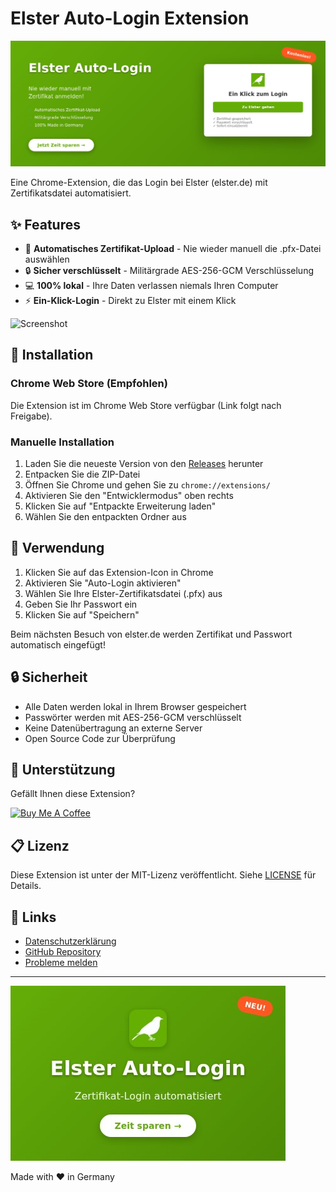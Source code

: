 # Elster Auto-Login Extension

![Elster Auto-Login Banner](chrome-store-werbekachel-gross.jpg)

Eine Chrome-Extension, die das Login bei Elster (elster.de) mit Zertifikatsdatei automatisiert.

## ✨ Features

- 🔐 **Automatisches Zertifikat-Upload** - Nie wieder manuell die .pfx-Datei auswählen
- 🔒 **Sicher verschlüsselt** - Militärgrade AES-256-GCM Verschlüsselung
- 💻 **100% lokal** - Ihre Daten verlassen niemals Ihren Computer
- ⚡ **Ein-Klick-Login** - Direkt zu Elster mit einem Klick

![Screenshot](chrome-store-screenshot.jpg)

## 🚀 Installation

### Chrome Web Store (Empfohlen)
Die Extension ist im Chrome Web Store verfügbar (Link folgt nach Freigabe).

### Manuelle Installation
1. Laden Sie die neueste Version von den [Releases](https://github.com/holyghee/elster-auto-login-extension/releases) herunter
2. Entpacken Sie die ZIP-Datei
3. Öffnen Sie Chrome und gehen Sie zu `chrome://extensions/`
4. Aktivieren Sie den "Entwicklermodus" oben rechts
5. Klicken Sie auf "Entpackte Erweiterung laden"
6. Wählen Sie den entpackten Ordner aus

## 📖 Verwendung

1. Klicken Sie auf das Extension-Icon in Chrome
2. Aktivieren Sie "Auto-Login aktivieren"
3. Wählen Sie Ihre Elster-Zertifikatsdatei (.pfx) aus
4. Geben Sie Ihr Passwort ein
5. Klicken Sie auf "Speichern"

Beim nächsten Besuch von elster.de werden Zertifikat und Passwort automatisch eingefügt!

## 🔒 Sicherheit

- Alle Daten werden lokal in Ihrem Browser gespeichert
- Passwörter werden mit AES-256-GCM verschlüsselt
- Keine Datenübertragung an externe Server
- Open Source Code zur Überprüfung

## 🤝 Unterstützung

Gefällt Ihnen diese Extension? 

[![Buy Me A Coffee](https://img.shields.io/badge/Buy%20Me%20A%20Coffee-Unterstützen-yellow.svg?style=for-the-badge)](https://buymeacoffee.com/holyghee)

## 📋 Lizenz

Diese Extension ist unter der MIT-Lizenz veröffentlicht. Siehe [LICENSE](LICENSE) für Details.

## 🔗 Links

- [Datenschutzerklärung](https://holyghee.github.io/elster-auto-login-extension/privacy-policy.html)
- [GitHub Repository](https://github.com/holyghee/elster-auto-login-extension)
- [Probleme melden](https://github.com/holyghee/elster-auto-login-extension/issues)

---

![Elster Auto-Login Features](chrome-store-werbekachel-klein.jpg)

Made with ❤️ in Germany